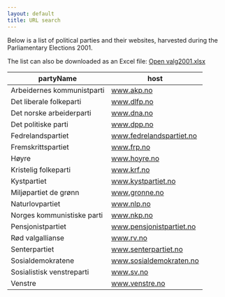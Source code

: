 ```yaml
---
layout: default
title: URL search
---
```


Below is a list of political parties and their websites, harvested during the Parliamentary Elections 2001.

The list can also be downloaded as an Excel file: [Open valg2001.xlsx](valg2001.xlsx)  

| partyName    | host   |
| ------------ | ------ |
| Arbeidernes kommunistparti | www.akp.no |
| Det liberale folkeparti | www.dlfp.no |
| Det norske arbeiderparti | www.dna.no |
| Det politiske parti | www.dpp.no |
| Fedrelandspartiet | www.fedrelandspartiet.no |
| Fremskrittspartiet | www.frp.no |
| Høyre | www.hoyre.no |
| Kristelig folkeparti | www.krf.no |
| Kystpartiet | www.kystpartiet.no |
| Miljøpartiet de grønn | www.gronne.no |
| Naturlovpartiet | www.nlp.no |
| Norges kommunistiske parti | www.nkp.no |
| Pensjonistpartiet | www.pensjonistpartiet.no |
| Rød valgallianse | www.rv.no |
| Senterpartiet | www.senterpartiet.no |
| Sosialdemokratene | www.sosialdemokraten.no |
| Sosialistisk venstreparti | www.sv.no |
| Venstre | www.venstre.no |